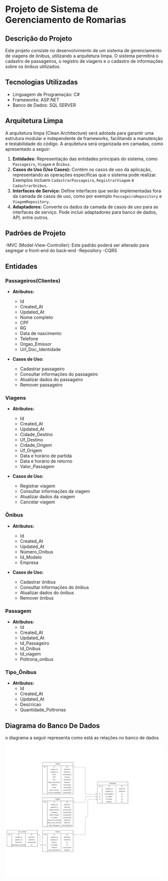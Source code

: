 # Projeto de Sistema de Gerenciamento de Romarias 

## Descrição do Projeto

Este projeto consiste no desenvolvimento de um sistema de gerenciamento de viagens de ônibus, utilizando a arquitetura limpa. O sistema permitirá o cadastro de passageiros, o registro de viagens e o cadastro de informações sobre os ônibus utilizados.


## Tecnologias Utilizadas

- Linguagem de Programação:  C#
- Frameworks: ASP.NET
- Banco de Dados: SQL SERVER 

## Arquitetura Limpa

A arquitetura limpa (Clean Architecture) será adotada para garantir uma estrutura modular e independente de frameworks, facilitando a manutenção e testabilidade do código. A arquitetura será organizada em camadas, como apresentado a seguir:

1. **Entidades:** Representação das entidades principais do sistema, como `Passageiro`, `Viagem` e `Ônibus`.
2. **Casos de Uso (Use Cases):** Contém os casos de uso da aplicação, representando as operações específicas que o sistema pode realizar. Exemplos incluem `CadastrarPassageiro`, `RegistrarViagem` e `CadastrarOnibus`.
3. **Interfaces de Serviço:** Define interfaces que serão implementadas fora da camada de casos de uso, como por exemplo `PassageiroRepository` e `ViagemRepository`.
4. **Adaptadores:** Converte os dados da camada de casos de uso para as interfaces de serviço. Pode incluir adaptadores para banco de dados, API, entre outros.


## Padrões de Projeto 
-MVC (Model-View-Controller): Este padrão poderá ser alterado para segregar o front-end do back-end
-Repository
-CQRS


## Entidades

### Passageiros(Clientes)

- **Atributos:**
  - Id
  - Created_At
  - Updated_At
  - Nome completo
  - CPF
  - RG
  - Data de nascimento
  - Telefone
  - Orgao_Emissor
  - Url_Doc_Identidade

- **Casos de Uso:**
  - Cadastrar passageiro
  - Consultar informações do passageiro
  - Atualizar dados do passageiro
  - Remover passageiro

### Viagens

- **Atributos:**
  - Id
  - Created_At
  - Updated_At
  - Cidade_Destino
  - Uf_Destino
  - Cidade_Origem
  - Uf_Origem
  - Data e horário de partida
  - Data e horário de retorno
  - Valor_Passagem

- **Casos de Uso:**
  - Registrar viagem
  - Consultar informações da viagem
  - Atualizar dados da viagem
  - Cancelar viagem

### Ônibus

- **Atributos:**
  - Id
  - Created_At
  - Updated_At
  - Número_Onibus
  - Id_Modelo
  - Empresa

- **Casos de Uso:**
  - Cadastrar ônibus
  - Consultar informações do ônibus
  - Atualizar dados do ônibus
  - Remover ônibus

### Passagem

- **Atributos:**
  - Id
  - Created_At
  - Updated_At
  - Id_Passageiro
  - Id_Onibus
  - Id_viagem
  - Poltrona_onibus

### Tipo_Ônibus

- **Atributos:**
  - Id
  - Created_At
  - Updated_At
  - Descricao
  - Quantidade_Poltronas

## Diagrama do Banco De Dados
o diagrama a seguir representa como está as relaçôes no banco de dados 

![Diagram ER](https://github.com/GeuberLucas/travel_software/blob/master/Imagens_Readme/diagrame%20Er%20Travel_Software.png)

